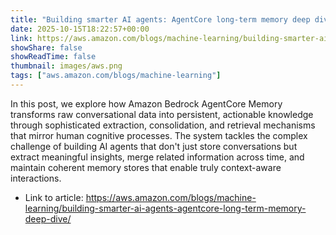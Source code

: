 ```yaml
---
title: "Building smarter AI agents: AgentCore long-term memory deep dive"
date: 2025-10-15T18:22:57+00:00
link: https://aws.amazon.com/blogs/machine-learning/building-smarter-ai-agents-agentcore-long-term-memory-deep-dive/
showShare: false
showReadTime: false
thumbnail: images/aws.png
tags: ["aws.amazon.com/blogs/machine-learning"]
---
```

In this post, we explore how Amazon Bedrock AgentCore Memory transforms raw conversational data into persistent, actionable knowledge through sophisticated extraction, consolidation, and retrieval mechanisms that mirror human cognitive processes. The system tackles the complex challenge of building AI agents that don't just store conversations but extract meaningful insights, merge related information across time, and maintain coherent memory stores that enable truly context-aware interactions.

- Link to article: https://aws.amazon.com/blogs/machine-learning/building-smarter-ai-agents-agentcore-long-term-memory-deep-dive/